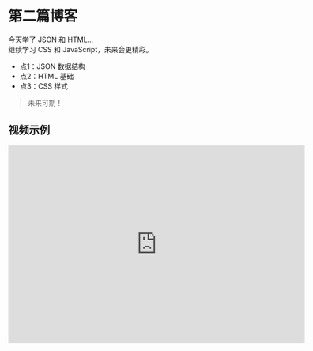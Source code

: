 # 第二篇博客

今天学了 JSON 和 HTML...  
继续学习 CSS 和 JavaScript，未来会更精彩。

- 点1：JSON 数据结构
- 点2：HTML 基础
- 点3：CSS 样式

> 未来可期！

## 视频示例
<iframe width="600" height="400" src="https://www.youtube.com/embed/eW0nGsJGAxI?rel=0" title="YouTube video player" frameborder="0" allow="accelerometer; autoplay; clipboard-write; encrypted-media; gyroscope; picture-in-picture" allowfullscreen></iframe>